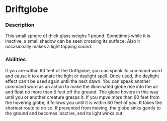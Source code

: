 # Driftglobe

### Description
This small sphere of thick glass weighs 1 pound. Sometimes while it is inactive, a small shadow can be seen crossing its surface. Also it occasionally makes a light tapping sound.

### Abilities
If you are within 60 feet of the Driftglobe, you can speak its command word and cause it to emanate the light or daylight spell. Once used, the daylight effect can't be used again until the next dawn. You can speak another command word as an action to make the illuminated globe rise into the air and float no more than 5 feet off the ground. The globe hovers in this way until you or another creature grasps it. If you mpve more than 60 feet from the hovering globe, it follows you until it is within 60 feet of you. It takes the shortest route to do so. If prevented from moving, the globe sinks gently to the ground and becomes inactive, and its light winks out. 